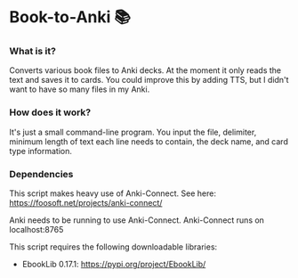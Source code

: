 # Book-to-Anki 📚

### What is it?
Converts various book files to Anki decks. At the moment it only reads the text and saves it to cards. You could improve this by adding TTS, but I didn't want to have so many files in my Anki.

### How does it work?
It's just a small command-line program. You input the file, delimiter, minimum length of text each line needs to contain, the deck name, and card type information.

### Dependencies
This script makes heavy use of Anki-Connect.
See here: https://foosoft.net/projects/anki-connect/

Anki needs to be running to use Anki-Connect. Anki-Connect runs on localhost:8765

This script requires the following downloadable libraries:
- EbookLib 0.17.1: https://pypi.org/project/EbookLib/
